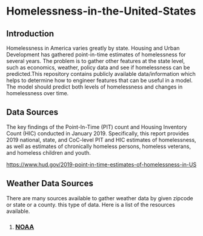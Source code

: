 # Homelessness-in-the-United-States

## Introduction
  Homelessness in America varies greatly by state.  Housing and Urban Development has gathered point-in-time estimates of homelessness for several years.  The problem is to gather other features at the state level, such as economics, weather, policy data and see if homelessness can be predicted.This repository contains publicly available data/information which helps to determine how to engineer features that can be useful in a model.  The model should predict both levels of homelessness and changes in homelessness over time.
  
## Data Sources

 The key findings of the Point-In-Time (PIT) count and Housing Inventory Count (HIC) conducted in January 2019. Specifically, this report provides 2019 national, state, and CoC-level PIT and HIC estimates of homelessness, as well as estimates of chronically homeless persons, homeless veterans, and homeless children and youth.
 
 https://www.hud.gov/2019-point-in-time-estimates-of-homelessness-in-US
 
 ## Weather Data Sources
 
  There are many sources available to gather weather data by given zipcode or state or a county. this type of data. Here is a list of the resources available.
  
  
1. ### [NOAA](https://www.ncdc.noaa.gov/cdo-web/search)
